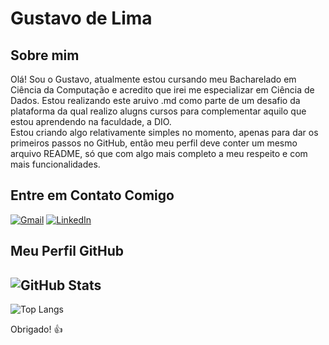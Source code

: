 # Gustavo de Lima 
## Sobre mim 
Olá! Sou o Gustavo, atualmente estou cursando meu Bacharelado em Ciência da Computação e acredito que irei me especializar em Ciência de Dados. 
Estou realizando este aruivo .md como parte de um desafio da plataforma da qual realizo alugns cursos para complementar aquilo que estou aprendendo 
na faculdade, a DIO.  
Estou criando algo relativamente simples no momento, apenas para dar os primeiros passos no GitHub, então meu perfil deve conter um mesmo arquivo README,
só que com algo mais completo a meu respeito e com mais funcionalidades. 

## Entre em Contato Comigo
[![Gmail](https://img.shields.io/badge/Gmail-333333?style=for-the-badge&logo=gmail&logoColor=red)](silvagr06@gmail.com)
[![LinkedIn](https://img.shields.io/badge/-LinkedIn-000?style=for-the-badge&logo=linkedin&logoColor=30A3DC)](www.linkedin.com/in/gustavo-lima-860b132b0)

## Meu Perfil GitHub
![GitHub Stats](https://github-readme-stats.vercel.app/api?username=Babidih&theme=transparent&bg_color=000&border_color=30A3DC&show_icons=true&icon_color=30A3DC&title_color=E94D5F&text_color=FFF)
---
![Top Langs](https://github-readme-stats-git-masterrstaa-rickstaa.vercel.app/api/top-langs/?username=Babidih&bg_color=000&border_color=30A3DC&title_color=E94D5F&text_color=FFF)

Obrigado! :thumbsup:
